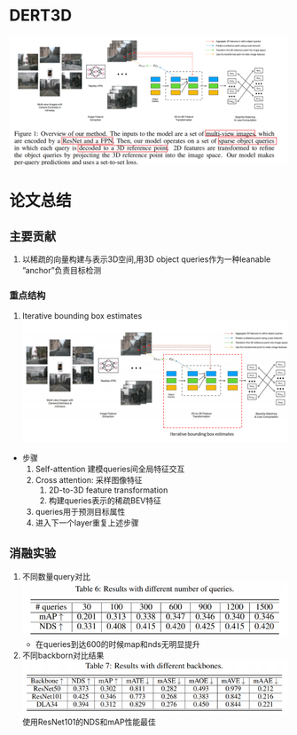 DERT3D
===
![网络架构](./picture/dert3d.png)
# 论文总结

## 主要贡献
1. 以稀疏的向量构建与表示3D空间,用3D object queries作为一种leanable ”anchor”负责目标检测
### 重点结构
1. Iterative bounding box estimates
![image](./picture/Iterative%20bounding%20box%20estimates.png)
- 步骤
    1. Self-attention 建模queries间全局特征交互
    2. Cross attention: 采样图像特征
       1. 2D-to-3D feature transformation
       2. 构建queries表示的稀疏BEV特征
    3. queries用于预测目标属性
    4. 进入下一个layer重复上述步骤
## 消融实验
1. 不同数量query对比
   ![image](./picture/不同数量queries对比实验结果.png)
   - 在queries到达600的时候map和nds无明显提升
2. 不同backborn对比结果
    ![image](./picture/不同backborn对比结果.png)
    使用ResNet101的NDS和mAP性能最佳